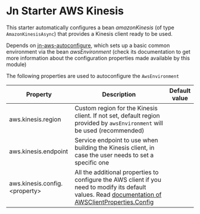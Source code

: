 # Jn Starter AWS Kinesis

This starter automatically configures a bean _amazonKinesis_ (of type `AmazonKinesisAsync`) that provides a Kinesis
client ready to be used.

Depends on [jn-aws-autoconfigure](../jn-aws-autoconfigure/README.md), which sets up a basic common environment via the
bean _awsEnvironment_
(check its documentation to get more information about the configuration properties made available by this module)

The following properties are used to autoconfigure the `AwsEnvironment`

| Property               | Description                                                                | Default value  |
| ---------------------- | -------------------------------------------------------------------------- | -------------- |
| aws.kinesis.region | Custom region for the Kinesis client. If not set, default region provided by `awsEnvironment` will be used (recommended) | |
| aws.kinesis.endpoint | Service endpoint to use when building the Kinesis client, in case the user needs to set a specific one | |
| aws.kinesis.config.&lt;property&gt; | All the additional properties to configure the AWS client if you need to modify its default values. Read [documentation of AWSClientProperties.Config](../jn-aws-autoconfigure/README.md#awsclientproperties-doc) | |
